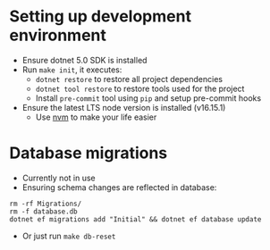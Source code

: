 # Setting up development environment
- Ensure dotnet 5.0 SDK is installed
- Run `make init`, it executes:
    - `dotnet restore` to restore all project dependencies
    - `dotnet tool restore` to restore tools used for the project
    - Install `pre-commit` tool using `pip` and setup pre-commit hooks
- Ensure the latest LTS node version is installed (v16.15.1)
    - Use [nvm](https://github.com/nvm-sh/nvm) to make your life easier

# Database migrations
- Currently not in use
- Ensuring schema changes are reflected in database:
```
rm -rf Migrations/
rm -f database.db
dotnet ef migrations add "Initial" && dotnet ef database update 
```
- Or just run `make db-reset`
